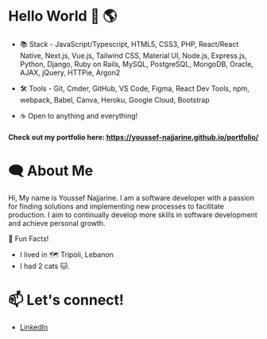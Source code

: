 # Hello World :wave: :earth_americas:


- :books: Stack - JavaScript/Typescript, HTML5, CSS3, PHP, React/React Native, Next.js, Vue.js, Tailwind CSS, Material UI, Node.js, Express.js, Python, Django, Ruby on Rails, MySQL, PostgreSQL, MongoDB, Oracle, AJAX, jQuery, HTTPie, Argon2

- :hammer_and_wrench: Tools - Git, Cmder, GitHub, VS Code, Figma, React Dev Tools, npm, webpack, Babel, Canva, Heroku, Google Cloud, Bootstrap

- :coffee: Open to anything and everything!

####  Check out my portfolio here:  https://youssef-najjarine.github.io/portfolio/
# :left_speech_bubble:   About Me

Hi, My name is Youssef Najjarine. I am a software developer with a passion for finding solutions and implementing new processes to facilitate production. I aim to continually develop more skills in software development and achieve personal growth.


:star2: Fun Facts!

- I lived in :world_map: Tripoli, Lebanon
- I had 2 cats :cat:.

# :mailbox: Let's connect!
- [LinkedIn](https://www.linkedin.com/in/youssefnajjarine/)
